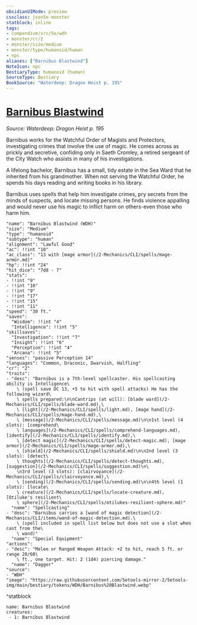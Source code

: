 ```yaml
---
obsidianUIMode: preview
cssclass: json5e-monster
statblock: inline
tags:
- compendium/src/5e/wdh
- monster/cr/2
- monster/size/medium
- monster/type/humanoid/human
- npc
aliases: ["Barnibus Blastwind"]
NoteIcon: npc
BestiaryType: humanoid (human)
SourceType: Bestiary
BookSource: "Waterdeep: Dragon Heist p. 195"
---
```

# [Barnibus Blastwind](2-Mechanics/CLI/bestiary/npc/barnibus-blastwind-wdh.md)
*Source: Waterdeep: Dragon Heist p. 195*  

Barnibus works for the Watchful Order of Magists and Protectors, investigating crimes that involve the use of magic. He comes across as prickly and secretive, confiding only in Saeth Cromley, a retired sergeant of the City Watch who assists in many of his investigations.

A lifelong bachelor, Barnibus has a small, tidy estate in the Sea Ward that he inherited from his grandmother. When not serving the Watchful Order, he spends his days reading and writing books in his library.

Barnibus uses spells that help him investigate crimes, pry secrets from the minds of suspects, and locate missing persons. He finds violence appalling and would never use his magic to inflict harm on others-even those who harm him.

```statblock
"name": "Barnibus Blastwind (WDH)"
"size": "Medium"
"type": "humanoid"
"subtype": "human"
"alignment": "Lawful Good"
"ac": !!int "10"
"ac_class": "13 with [mage armor](/2-Mechanics/CLI/spells/mage-armor.md)"
"hp": !!int "24"
"hit_dice": "7d8 - 7"
"stats":
- !!int "9"
- !!int "10"
- !!int "9"
- !!int "17"
- !!int "15"
- !!int "11"
"speed": "30 ft."
"saves":
  "Wisdom": !!int "4"
  "Intelligence": !!int "5"
"skillsaves":
  "Investigation": !!int "7"
  "Insight": !!int "6"
  "Perception": !!int "4"
  "Arcana": !!int "5"
"senses": "passive Perception 14"
"languages": "Common, Draconic, Dwarvish, Halfling"
"cr": "2"
"traits":
- "desc": "Barnibus is a 7th-level spellcaster. His spellcasting ability is Intelligence\
    \ (spell save DC 13, +5 to hit with spell attacks) He has the following wizard\
    \ spells prepared:\n\nCantrips (at will): [blade ward](/2-Mechanics/CLI/spells/blade-ward.md),\
    \ [light](/2-Mechanics/CLI/spells/light.md), [mage hand](/2-Mechanics/CLI/spells/mage-hand.md),\
    \ [message](/2-Mechanics/CLI/spells/message.md)\n\n1st level (4 slots): [comprehend\
    \ languages](/2-Mechanics/CLI/spells/comprehend-languages.md), [identify](/2-Mechanics/CLI/spells/identify.md),\
    \ [detect magic](/2-Mechanics/CLI/spells/detect-magic.md), [mage armor](/2-Mechanics/CLI/spells/mage-armor.md),\
    \ [shield](/2-Mechanics/CLI/spells/shield.md)\n\n2nd level (3 slots): [detect\
    \ thoughts](/2-Mechanics/CLI/spells/detect-thoughts.md), [suggestion](/2-Mechanics/CLI/spells/suggestion.md)\n\
    \n3rd level (3 slots): [clairvoyance](/2-Mechanics/CLI/spells/clairvoyance.md),\
    \ [sending](/2-Mechanics/CLI/spells/sending.md)\n\n4th level (1 slots): [locate\
    \ creature](/2-Mechanics/CLI/spells/locate-creature.md), [Otiluke's resilient\
    \ sphere](/2-Mechanics/CLI/spells/otilukes-resilient-sphere.md)"
  "name": "Spellcasting"
- "desc": "Barnibus carries a [wand of magic detection](/2-Mechanics/CLI/items/wand-of-magic-detection.md).\
    \ (spell included in spell list below but does not use a slot when cast from the\
    \ wand)"
  "name": "Special Equipment"
"actions":
- "desc": "Melee or Ranged Weapon Attack: +2 to hit, reach 5 ft. or range 20/60\
    \ ft., one target. Hit: 2 (1d4) piercing damage."
  "name": "Dagger"
"source":
- "WDH"
"image": "https://raw.githubusercontent.com/5etools-mirror-2/5etools-img/main/bestiary/tokens/WDH/Barnibus%20Blastwind.webp"
```
^statblock

```encounter-table
name: Barnibus Blastwind
creatures:
 - 1: Barnibus Blastwind
```